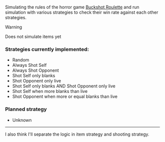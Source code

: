 Simulating the rules of the horror game [Buckshot Roulette](https://mikeklubnika.itch.io/buckshot-roulette) and run simulation with various strategies to check their win rate against each other strategies.

> [!warning]
> Does not simulate items yet

### Strategies currently implemented:

- Random
- Always Shot Self
- Always Shot Opponent
- Shot Self only blanks
- Shot Opponent only live
- Shot Self only blanks AND Shot Opponent only live
- Shot Self when more blanks than live
- Shot Opponent when more or equal blanks than live

### Planned strategy

- Unknown

---

I also think I'll separate the logic in item strategy and shooting strategy.